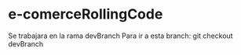 # e-comerceRollingCode
Se trabajara en la rama devBranch 
Para ir a esta branch:
git checkout devBranch
